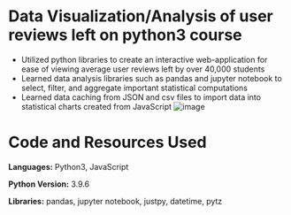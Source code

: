 # Data Visualization/Analysis of user reviews left on python3 course 
* Utilized python libraries to create an interactive web-application for ease of viewing average user reviews left by over 40,000 students
* Learned data analysis libraries such as pandas and jupyter notebook to select, filter, and aggregate important statistical computations
* Learned data caching from JSON and csv files to import data into statistical charts created from JavaScript
![image](https://user-images.githubusercontent.com/89174669/131264810-5b95c43f-3a71-4d5c-92a7-eea68ce2b5bd.png)

# Code and Resources Used
**Languages:** Python3, JavaScript

**Python Version:** 3.9.6

**Libraries:** pandas, jupyter notebook, justpy, datetime, pytz 
